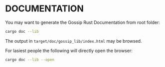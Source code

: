# DOCUMENTATION

You may want to generate the Gossip Rust Documentation from root folder:

````bash
cargo doc --lib
````

The output in `target/doc/gossip_lib/index.html` may be browsed.

For lasiest people the following will directly open the browser:

````bash
cargo doc --lib --open
````
